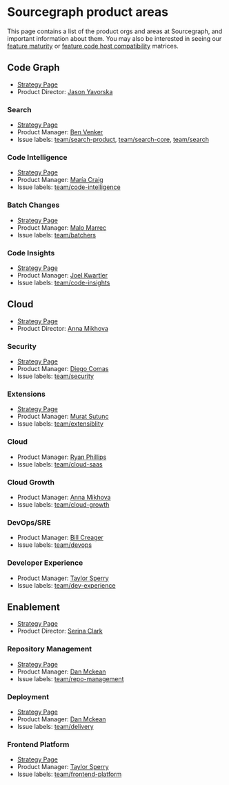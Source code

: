# Sourcegraph product areas
This page contains a list of the product orgs and areas at Sourcegraph, and important information about them.
You may also be interested in seeing our [feature maturity](feature_maturity.md) or
[feature code host compatibility](feature_compatibility.md) matrices.

## Code Graph

- [Strategy Page](../company/strategy/code-graph/index.md)
- Product Director: [Jason Yavorska](../company/team/index.md#jason-yavorska)


### Search
- [Strategy Page](../company/strategy/code-graph/search/index.md)
- Product Manager: [Ben Venker](../company/team/index.md#ben-venker)
- Issue labels: [team/search-product](https://github.com/sourcegraph/sourcegraph/labels/team/search-product), [team/search-core](https://github.com/sourcegraph/sourcegraph/labels/team/search-core), [team/search](https://github.com/sourcegraph/sourcegraph/labels/team/search)


### Code Intelligence
- [Strategy Page](../company/strategy/code-graph/code-intelligence/index.md)
- Product Manager: [María Craig](../company/team/index.md#maría-craig)
- Issue labels: [team/code-intelligence](https://github.com/sourcegraph/sourcegraph/labels/team/code-intelligence)


### Batch Changes
- [Strategy Page](../company/strategy/code-graph/batch-changes/index.md)
- Product Manager: [Malo Marrec](../company/team/index.md#malo-marrec)
- Issue labels: [team/batchers](https://github.com/sourcegraph/sourcegraph/labels/team/batchers)


### Code Insights
- [Strategy Page](../company/strategy/code-graph/code-insights/index.md)
- Product Manager: [Joel Kwartler](../company/team/index.md#joel-kwartler)
- Issue labels: [team/code-insights](https://github.com/sourcegraph/sourcegraph/labels/team/code-insights)

## Cloud

- [Strategy Page](../company/strategy/index.md#cloud)
- Product Director: [Anna Mikhova](../company/team/index.md#anna-mikhova)


### Security
- [Strategy Page](../company/strategy/cloud/security/index.md)
- Product Manager: [Diego Comas](../company/team/index.md#diego-comas)
- Issue labels: [team/security](https://github.com/sourcegraph/sourcegraph/labels/team/security)


### Extensions
- [Strategy Page](../company/strategy/cloud/extensibility/index.md)
- Product Manager: [Murat Sutunc](../company/team/index.md#murat-sutunc)
- Issue labels: [team/extensiblity](https://github.com/sourcegraph/sourcegraph/labels/team/extensiblity)


### Cloud
- Product Manager: [Ryan Phillips](../company/team/index.md#ryan-phillips)
- Issue labels: [team/cloud-saas](https://github.com/sourcegraph/sourcegraph/labels/team/cloud-saas)


### Cloud Growth
- Product Manager: [Anna Mikhova](../company/team/index.md#anna-mikhova)
- Issue labels: [team/cloud-growth](https://github.com/sourcegraph/sourcegraph/labels/team/cloud-growth)


### DevOps/SRE
- Product Manager: [Bill Creager](../company/team/index.md#bill-creager)
- Issue labels: [team/devops](https://github.com/sourcegraph/sourcegraph/labels/team/devops)


### Developer Experience
- Product Manager: [Taylor Sperry](../company/team/index.md#taylor-sperry)
- Issue labels: [team/dev-experience](https://github.com/sourcegraph/sourcegraph/labels/team/dev-experience)

## Enablement

- [Strategy Page](../company/strategy/enablement/index.md)
- Product Director: [Serina Clark](../company/team/index.md#serina-clark)


### Repository Management
- [Strategy Page](../company/strategy/enablement/repo-management/index.md)
- Product Manager: [Dan Mckean](../company/team/index.md#dan-mckean)
- Issue labels: [team/repo-management](https://github.com/sourcegraph/sourcegraph/labels/team/repo-management)


### Deployment
- [Strategy Page](../company/strategy/enablement/delivery/index.md)
- Product Manager: [Dan Mckean](../company/team/index.md#dan-mckean)
- Issue labels: [team/delivery](https://github.com/sourcegraph/sourcegraph/labels/team/delivery)


### Frontend Platform
- [Strategy Page](../company/strategy/enablement/frontend-platform)
- Product Manager: [Taylor Sperry](../company/team/index.md#taylor-sperry)
- Issue labels: [team/frontend-platform](https://github.com/sourcegraph/sourcegraph/labels/team/frontend-platform)

